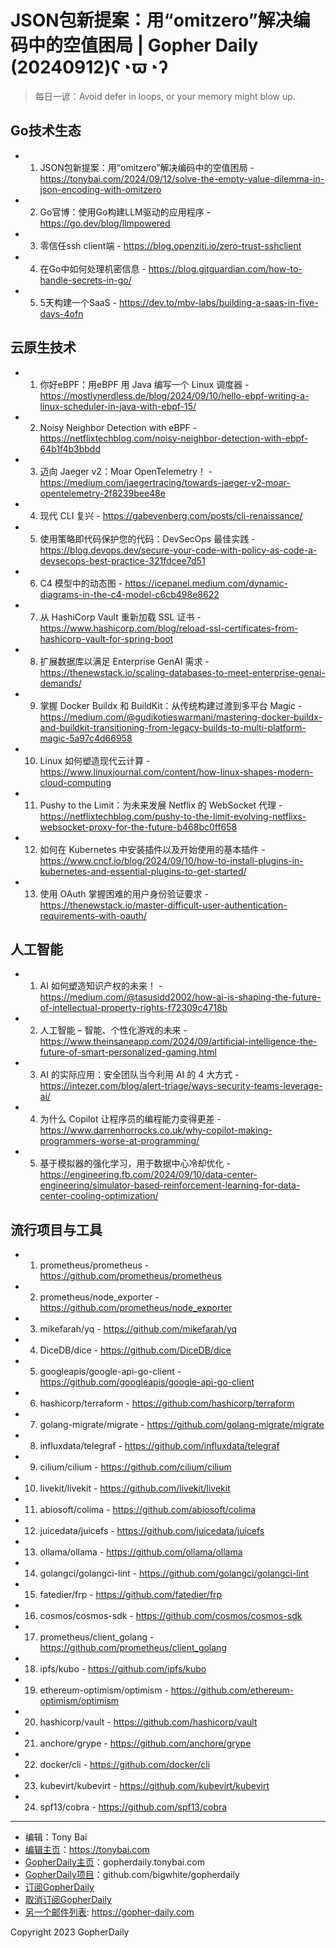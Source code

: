 # JSON包新提案：用“omitzero”解决编码中的空值困局 | Gopher Daily (20240912)ʕ◔ϖ◔ʔ

>每日一谚：Avoid defer in loops, or your memory might blow up.

## Go技术生态


- 1. JSON包新提案：用“omitzero”解决编码中的空值困局 - https://tonybai.com/2024/09/12/solve-the-empty-value-dilemma-in-json-encoding-with-omitzero

- 2. Go官博：使用Go构建LLM驱动的应用程序 - https://go.dev/blog/llmpowered

- 3. 零信任ssh client端 - https://blog.openziti.io/zero-trust-sshclient

- 4. 在Go中如何处理机密信息 - https://blog.gitguardian.com/how-to-handle-secrets-in-go/

- 5. 5天构建一个SaaS - https://dev.to/mbv-labs/building-a-saas-in-five-days-4ofn


## 云原生技术


- 1. 你好eBPF：用eBPF 用 Java 编写一个 Linux 调度器 - https://mostlynerdless.de/blog/2024/09/10/hello-ebpf-writing-a-linux-scheduler-in-java-with-ebpf-15/

- 2. Noisy Neighbor Detection with eBPF - https://netflixtechblog.com/noisy-neighbor-detection-with-ebpf-64b1f4b3bbdd

- 3. 迈向 Jaeger v2：Moar OpenTelemetry！ - https://medium.com/jaegertracing/towards-jaeger-v2-moar-opentelemetry-2f8239bee48e

- 4. 现代 CLI 复兴 - https://gabevenberg.com/posts/cli-renaissance/

- 5. 使用策略即代码保护您的代码：DevSecOps 最佳实践 - https://blog.devops.dev/secure-your-code-with-policy-as-code-a-devsecops-best-practice-321fdcee7d51

- 6. C4 模型中的动态图 - https://icepanel.medium.com/dynamic-diagrams-in-the-c4-model-c6cb498e8622

- 7. 从 HashiCorp Vault 重新加载 SSL 证书 - https://www.hashicorp.com/blog/reload-ssl-certificates-from-hashicorp-vault-for-spring-boot

- 8. 扩展数据库以满足 Enterprise GenAI 需求 - https://thenewstack.io/scaling-databases-to-meet-enterprise-genai-demands/

- 9. 掌握 Docker Buildx 和 BuildKit：从传统构建过渡到多平台 Magic - https://medium.com/@gudikotieswarmani/mastering-docker-buildx-and-buildkit-transitioning-from-legacy-builds-to-multi-platform-magic-5a97c4d66958

- 10. Linux 如何塑造现代云计算 - https://www.linuxjournal.com/content/how-linux-shapes-modern-cloud-computing

- 11. Pushy to the Limit：为未来发展 Netflix 的 WebSocket 代理 - https://netflixtechblog.com/pushy-to-the-limit-evolving-netflixs-websocket-proxy-for-the-future-b468bc0ff658

- 12. 如何在 Kubernetes 中安装插件以及开始使用的基本插件 - https://www.cncf.io/blog/2024/09/10/how-to-install-plugins-in-kubernetes-and-essential-plugins-to-get-started/

- 13. 使用 OAuth 掌握困难的用户身份验证要求 - https://thenewstack.io/master-difficult-user-authentication-requirements-with-oauth/


## 人工智能


- 1. AI 如何塑造知识产权的未来！ - https://medium.com/@tasusidd2002/how-ai-is-shaping-the-future-of-intellectual-property-rights-f72309c4718b

- 2. 人工智能 – 智能、个性化游戏的未来 - https://www.theinsaneapp.com/2024/09/artificial-intelligence-the-future-of-smart-personalized-gaming.html

- 3. AI 的实际应用：安全团队当今利用 AI 的 4 大方式 - https://intezer.com/blog/alert-triage/ways-security-teams-leverage-ai/

- 4. 为什么 Copilot 让程序员的编程能力变得更差 - https://www.darrenhorrocks.co.uk/why-copilot-making-programmers-worse-at-programming/

- 5. 基于模拟器的强化学习，用于数据中心冷却优化 - https://engineering.fb.com/2024/09/10/data-center-engineering/simulator-based-reinforcement-learning-for-data-center-cooling-optimization/


## 流行项目与工具


- 1. prometheus/prometheus - https://github.com/prometheus/prometheus

- 2. prometheus/node_exporter - https://github.com/prometheus/node_exporter

- 3. mikefarah/yq - https://github.com/mikefarah/yq

- 4. DiceDB/dice - https://github.com/DiceDB/dice

- 5. googleapis/google-api-go-client - https://github.com/googleapis/google-api-go-client

- 6. hashicorp/terraform - https://github.com/hashicorp/terraform

- 7. golang-migrate/migrate - https://github.com/golang-migrate/migrate

- 8. influxdata/telegraf - https://github.com/influxdata/telegraf

- 9. cilium/cilium - https://github.com/cilium/cilium

- 10. livekit/livekit - https://github.com/livekit/livekit

- 11. abiosoft/colima - https://github.com/abiosoft/colima

- 12. juicedata/juicefs - https://github.com/juicedata/juicefs

- 13. ollama/ollama - https://github.com/ollama/ollama

- 14. golangci/golangci-lint - https://github.com/golangci/golangci-lint

- 15. fatedier/frp - https://github.com/fatedier/frp

- 16. cosmos/cosmos-sdk - https://github.com/cosmos/cosmos-sdk

- 17. prometheus/client_golang - https://github.com/prometheus/client_golang

- 18. ipfs/kubo - https://github.com/ipfs/kubo

- 19. ethereum-optimism/optimism - https://github.com/ethereum-optimism/optimism

- 20. hashicorp/vault - https://github.com/hashicorp/vault

- 21. anchore/grype - https://github.com/anchore/grype

- 22. docker/cli - https://github.com/docker/cli

- 23. kubevirt/kubevirt - https://github.com/kubevirt/kubevirt

- 24. spf13/cobra - https://github.com/spf13/cobra


----

- 编辑：Tony Bai
- [编辑主页](https://tonybai.com)：https://tonybai.com
- [GopherDaily主页](https://gopherdaily.tonybai.com)：gopherdaily.tonybai.com
- [GopherDaily项目](https://github.com/bigwhite/gopherdaily)：github.com/bigwhite/gopherdaily
- [订阅GopherDaily](https://gopherdaily.tonybai.com/subscribe)
- [取消订阅GopherDaily](https://gopherdaily.tonybai.com/unsubscribe)
- [另一个邮件列表](https://gopher-daily.com): https://gopher-daily.com

Copyright 2023 GopherDaily
